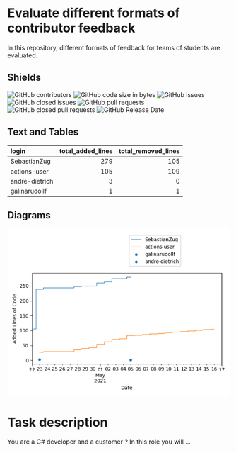 # Evaluate different formats of contributor feedback

In this repository, different formats of feedback for teams of students are evaluated. 

## Shields

![GitHub contributors](https://img.shields.io/github/contributors/SebastianZug/test_contributor_feedback) ![GitHub code size in bytes](https://img.shields.io/github/languages/code-size/SebastianZug/test_contributor_feedback)
![GitHub issues](https://img.shields.io/github/issues/SebastianZug/test_contributor_feedback) ![GitHub closed issues](https://img.shields.io/github/issues-closed/SebastianZug/test_contributor_feedback)
![GitHub pull requests](https://img.shields.io/github/issues-pr/SebastianZug/test_contributor_feedback) ![GitHub closed pull requests](https://img.shields.io/github/issues-pr-closed/SebastianZug/test_contributor_feedback)
![GitHub Release Date](https://img.shields.io/github/release-date/sebastianzug/test_contributor_feedback?label=release%20published)


## Text and Tables
| login          |   total_added_lines |   total_removed_lines |
|:---------------|--------------------:|----------------------:|
| SebastianZug   |                 279 |                   105 |
| actions-user   |                 105 |                   109 |
| andre-dietrich |                   3 |                     0 |
| galinarudollf  |                   1 |                     1 |
## Diagrams

![Bild](./statistics/AddedlinesOfCode.png)

# Task description

You are a C# developer and a customer ? In this role you will ...

